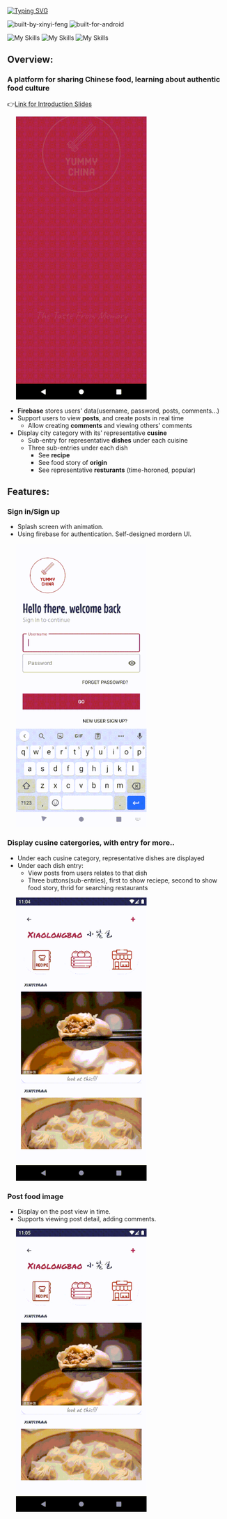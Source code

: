 [![Typing SVG](https://readme-typing-svg.herokuapp.com?font=Permanent+Marker&pause=1013&color=C42908&width=550&height=30&lines=Welcome+to+explore+Chinese+Food+%3A\))](https://git.io/typing-svg)


![built-by-xinyi-feng](https://user-images.githubusercontent.com/105081458/184509348-5da03af8-6de7-4926-8596-c53675fc9ac8.svg)
![built-for-android](https://user-images.githubusercontent.com/105081458/184509429-7c2158e5-000a-4446-a830-8d9bf914a639.svg)

![My Skills](https://img.shields.io/badge/Firebase-039BE5?style=for-the-badge&logo=Firebase&logoColor=white)
![My Skills](https://img.shields.io/badge/Android_Studio-3DDC84?style=for-the-badge&logo=android-studio&logoColor=white)
![My Skills](https://img.shields.io/badge/Adobe%20Illustrator-FF9A00?logo=adobeillustrator&logoColor=fff&style=for-the-badge)


## Overview:

### A platform for sharing Chinese food, learning about authentic food culture  
:point_right:[Link for Introduction Slides](https://github.com/FentPams/YummyChina/blob/main/Slides_YummyChina.pdf)
<p>
&nbsp&nbsp&nbsp&nbsp
<img src="./readme_gifs/mainpage.gif" width="300" height="650"/>
</p>

- **Firebase** stores users' data(username, password, posts, comments...)
- Support users to view **posts**, and create posts in real time
  - Allow creating **comments** and viewing others' comments
- Display city category with its' representative **cusine**
  - Sub-entry for representative **dishes** under each cuisine
  - Three sub-entries under each dish
    - See **recipe**
    - See food story of **origin**
    - See representative **resturants** (time-horoned, popular)

## Features:
### Sign in/Sign up
- Splash screen with animation.
- Using firebase for authentication. Self-designed mordern UI.
<p>
&nbsp&nbsp&nbsp&nbsp
<img src="./readme_gifs/signin.gif" width="300" height="650"/>
</p>

### Display cusine catergories, with entry for more..
- Under each cusine category, representative dishes are displayed
- Under each dish entry: 
  - View posts from users relates to that dish
  - Three buttons(sub-entries), first to show reciepe, second to show food story, thrid for searching restaurants

<p>
&nbsp&nbsp&nbsp&nbsp
<img src="./readme_gifs/details.gif" width="300" height="650"/>
</p>

### Post food image
- Display on the post view in time.
- Supports viewing post detail, adding comments.

<p>
&nbsp&nbsp&nbsp&nbsp
<img src="./readme_gifs/create_post.gif" width="300" height="650"/>
</p>
